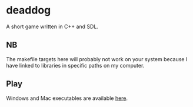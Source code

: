 # deaddog
A short game written in C++ and SDL.

## NB
The makefile targets here will probably not work on your system because I have linked to libraries in specific paths on my computer.

## Play
Windows and Mac executables are available [here](http://old.douglaslamb.com/2017/07/25/Dead-Dog/).
